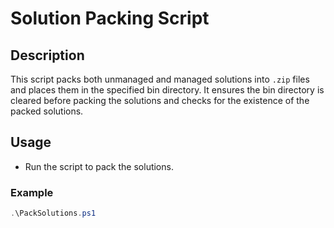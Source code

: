 # Solution Packing Script

## Description
This script packs both unmanaged and managed solutions into `.zip` files and places them in the specified bin directory. It ensures the bin directory is cleared before packing the solutions and checks for the existence of the packed solutions.

## Usage
- Run the script to pack the solutions.
### Example
```powershell
.\PackSolutions.ps1